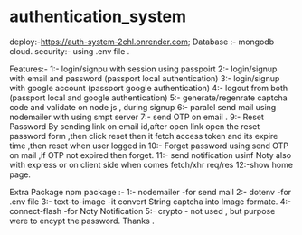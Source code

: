# authentication_system
deploy:-https://auth-system-2chl.onrender.com;
Database :- mongodb cloud.
security:- using .env file .

Features:-
1:- login/signpu with session using  passpoirt 
2:- login/signup with email and password (passport local authentication)
3:- login/signup with google account (passport google authentication)
4:- logout from  both (passport local and google  authentication)
5:- generate/regenrate captcha code and validate on node js , during signup
6:- paralel send mail using nodemailer with using smpt server
7:- send OTP on email .
9:- Reset Password By sending link on email id,after open link open the reset password form ,then click reset then it fetch access token and its expire time ,then reset when user logged in 
10:- Forget password  using send OTP  on mail ,if OTP not expired then forget.
11:- send notification usinf Noty also  with express or on client side when comes fetch/xhr req/res
12:-show home page.

 Extra Package npm package :-
 1:- nodemailer -for send mail
 2:- dotenv -for .env file
 3:- text-to-image -it convert String captcha into Image formate.
 4:- connect-flash -for Noty Notification
 5:- crypto - not used , but purpose were to encypt the password.
Thanks .
